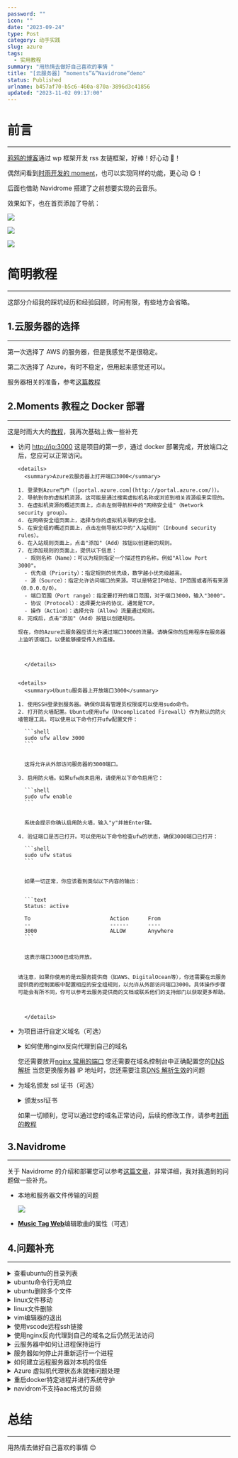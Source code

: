 ```yaml
---
password: ""
icon: ""
date: "2023-09-24"
type: Post
category: 动手实践
slug: azure
tags:
  - 实用教程
summary: "用热情去做好自己喜欢的事情 "
title: "[云服务器] “moments”&”Navidrome”demo"
status: Published
urlname: b457af70-b5c6-460a-870a-3896d3c41856
updated: "2023-11-02 09:17:00"
---
```


# 前言

---

[鸦鸦的博客](https://crowya.com/friendlinks)通过 wp 框架开发 rss 友链框架，好棒！好心动 🥰！

偶然间看到[时雨开发的 moment](https://shiyu.dev/archives/2069/moments-教程之docker部署/)，也可以实现同样的功能，更心动 😋！

后面也借助 Navidrome 搭建了之前想要实现的云音乐。

效果如下，也在首页添加了导航：

![](https://bu.dusays.com/2023/09/24/65100ca288ad5.png)

![](https://bu.dusays.com/2023/09/24/6510108841216.png)

![](https://bu.dusays.com/2023/09/24/65100d1972f1b.png)

# 简明教程

---

这部分介绍我的踩坑经历和经验回顾，时间有限，有些地方会省略。

## 1.云服务器的选择

---

第一次选择了 AWS 的服务器，但是我感觉不是很稳定。

第二次选择了 Azure，有时不稳定，但用起来感觉还可以。

服务器相关的准备，参考[这篇教程](https://zhuanlan.zhihu.com/p/157632464)

## 2.**Moments 教程之 Docker 部署**

---

这是时雨大大的[教程](https://shiyu.dev/archives/2069/moments-教程之docker部署/)，我再次基础上做一些补充

- 访问 [http://ip:3000](http://ip:3000/)
  这是项目的第一步，通过 docker 部署完成，开放端口之后，您应可以正常访问。

      <details>
        <summary>Azure云服务器上打开端口3000</summary>

      1. 登录到Azure门户（[portal.azure.com](http://portal.azure.com/)）。
      2. 导航到你的虚拟机资源。这可能是通过搜索虚拟机名称或浏览到相关资源组来实现的。
      3. 在虚拟机资源的概述页面上，点击左侧导航栏中的"网络安全组"（Network security group）。
      4. 在网络安全组页面上，选择与你的虚拟机关联的安全组。
      5. 在安全组的概述页面上，点击左侧导航栏中的"入站规则"（Inbound security rules）。
      6. 在入站规则页面上，点击"添加"（Add）按钮以创建新的规则。
      7. 在添加规则的页面上，提供以下信息：
      	- 规则名称（Name）：可以为规则指定一个描述性的名称，例如"Allow Port 3000"。
      	- 优先级（Priority）：指定规则的优先级，数字越小优先级越高。
      	- 源（Source）：指定允许访问端口的来源。可以是特定IP地址、IP范围或者所有来源（0.0.0.0/0）。
      	- 端口范围（Port range）：指定要打开的端口范围，对于端口3000，输入"3000"。
      	- 协议（Protocol）：选择要允许的协议，通常是TCP。
      	- 操作（Action）：选择允许（Allow）流量通过规则。
      8. 完成后，点击"添加"（Add）按钮以创建规则。

      现在，你的Azure云服务器应该允许通过端口3000的流量。请确保你的应用程序在服务器上监听该端口，以便能够接受传入的连接。



        </details>


      <details>
        <summary>Ubuntu服务器上开放端口3000</summary>

      1. 使用SSH登录到服务器。确保你具有管理员权限或可以使用sudo命令。
      2. 打开防火墙配置。Ubuntu使用ufw（Uncomplicated Firewall）作为默认的防火墙管理工具。可以使用以下命令打开ufw配置文件：

      	```shell
      	sudo ufw allow 3000
      	```


      	这将允许从外部访问服务器的3000端口。

      3. 启用防火墙。如果ufw尚未启用，请使用以下命令启用它：

      	```shell
      	sudo ufw enable
      	```


      	系统会提示你确认启用防火墙，输入"y"并按Enter键。

      4. 验证端口是否已打开。可以使用以下命令检查ufw的状态，确保3000端口已打开：

      	```shell
      	sudo ufw status
      	```


      	如果一切正常，你应该看到类似以下内容的输出：


      	```text
      	Status: active

      	To                         Action      From
      	--                         ------      ----
      	3000                       ALLOW       Anywhere
      	```


      	这表示端口3000已成功开放。


      请注意，如果你使用的是云服务提供商（如AWS、DigitalOcean等），你还需要在云服务提供商的控制面板中配置相应的安全组规则，以允许从外部访问端口3000。具体操作步骤可能会有所不同，你可以参考云服务提供商的文档或联系他们的支持部门以获取更多帮助。



        </details>

- 为项目进行自定义域名（可选）

  <details>
    <summary>如何使用nginx反向代理到自己的域名</summary>

  要使用 Nginx 进行反向代理到自己的域名，你可以按照以下步骤进行操作：

  1.  安装 Nginx：首先，确保你的服务器上已经安装了 Nginx。你可以使用适合你的操作系统的包管理器来安装 Nginx，例如在 Ubuntu 上可以使用以下命令进行安装：

      ```shell
      sudo apt update
      sudo apt install nginx
      ```

  2.  配置 Nginx：Nginx 的配置文件通常位于`/etc/nginx`目录下。打开该目录中的`nginx.conf`文件或者在`/etc/nginx/conf.d/`目录中创建一个新的配置文件。
  3.  编辑 Nginx 配置文件：在配置文件中，你需要定义一个反向代理的服务器块。以下是一个示例配置，将请求代理到本地运行的应用程序（假设应用程序运行在本地的 3000 端口）：

      ```html
      server { listen 80; server_name yourdomain.com; location / { proxy_pass
      <http://IP:3000>; proxy_set_header Host $host; proxy_set_header X-Real-IP
      $remote_addr; } }
      ```

      在上述配置中，将`yourdomain.com`替换为你自己的域名，并将`proxy_pass`指令中的端口号和后端应用程序的地址替换为实际的值。

  4.  保存并关闭文件。
  5.  检查 Nginx 配置：运行以下命令检查 Nginx 配置是否正确：

      ```shell
      sudo nginx -t
      ```

  6.  重新加载 Nginx 配置：如果配置文件没有错误，重新加载 Nginx 以使配置生效：

      ```shell
      sudo systemctl reload nginx
      ```

  现在，当访问你的域名时，Nginx 将会将请求反向代理到指定的应用程序。请确保你的应用程序正在监听 Nginx 配置文件中指定的端口。

    </details>

  您还需要放开[nginx 常用的端口](https://cloud.tencent.com/developer/article/1835556)
  您还需要在域名控制台中正确配置您的[DNS 解析](https://blog.csdn.net/bangshao1989/article/details/121913780)
  当您更换服务器 IP 地址时，您还需要注意[DNS 解析生效](https://zhuanlan.zhihu.com/p/650905793?utm_id=0)的问题

- 为域名颁发 ssl 证书（可选）

  <details>
    <summary>颁发ssl证书</summary>

  要为自己的服务器颁发 SSL 证书，你可以按照以下步骤进行操作：

  1.  生成私钥（Private Key）：首先，你需要生成一个私钥文件。在服务器上使用以下命令生成私钥文件（通常使用 OpenSSL 工具）：

      ```shell
      openssl genpkey -algorithm RSA -out private.key
      ```

  2.  生成证书签名请求（Certificate Signing Request，CSR）：使用生成的私钥文件，生成一个证书签名请求文件。运行以下命令并按照提示提供必要的信息：

      ```shell
      openssl req -new -key private.key -out csr.pem
      ```

  3.  购买或使用免费的 SSL 证书：你可以选择购买商业 SSL 证书，或者使用一些免费的证书颁发机构（例如 Let's Encrypt）提供的免费证书。对于 Let's Encrypt，他们提供了一个自动化的工具 Certbot，可以帮助你获取和管理证书。
  4.  安装 SSL 证书：根据你选择的证书颁发机构，按照他们的指南和文档来安装 SSL 证书。这通常涉及将证书文件和私钥文件放置在服务器上的特定位置，并在服务器配置文件中指定证书的路径。
  5.  配置服务器以使用 SSL：在服务器配置文件（如 Nginx 或 Apache）中进行相应的配置更改，以启用 SSL。这包括指定证书文件的路径、监听 SSL 端口（通常是 443）以及其他相关的 SSL 配置选项。
  6.  测试 SSL 连接：完成上述步骤后，重新启动服务器并测试 SSL 连接。你可以使用 Web 浏览器访问你的服务器，并确保连接是通过 HTTPS（而不是 HTTP）来建立的，并且浏览器不会显示任何关于证书的警告或错误信息。

  请注意，这只是一个基本的概述，实际操作可能因你选择的证书颁发机构和服务器软件而有所不同。在实施 SSL 证书之前，建议你仔细阅读相关的文档和指南，以确保正确配置和安全性。

    </details>

  如果一切顺利，您可以通过您的域名正常访问，后续的修改工作，请参考[时雨的教程](https://github.com/Drizzle365/Moments)

## 3.Navidrome

---

关于 Navidrome 的介绍和部署您可以参考[这篇文章](https://zhuanlan.zhihu.com/p/653913549)，非常详细，我对我遇到的问题做一些补充。

- 本地和服务器文件传输的问题

  ![](https://bu.dusays.com/2023/09/24/650ff8be45e0a.jpeg)

- [**Music Tag Web**](https://github.com/xhongc/music-tag-web)编辑歌曲的属性（可选）

## 4.问题补充

---

<details>
  <summary>查看ubuntu的目录列表</summary>

要查看 Ubuntu 上的目录列表，可以使用`ls`命令。`ls`命令用于列出当前目录下的文件和子目录。

在终端中打开一个新的命令行窗口，并输入以下命令：

```shell
ls
```

按下回车键后，将显示当前目录下的文件和子目录的列表。

如果要查看特定目录的列表，可以在`ls`命令后面加上目录的路径。例如，要查看`/home/user/Documents`目录的列表，可以输入以下命令：

```shell
ls /home/user/Documents
```

这将显示`/home/user/Documents`目录下的文件和子目录的列表。

`ls`命令还有一些有用的选项，可以根据需要使用。例如，`ls -l`命令将以长格式显示目录列表，包括文件的权限、所有者、大小等详细信息。`ls -a`命令将显示所有文件，包括隐藏文件。要了解更多选项，可以使用`man ls`命令查看`ls`命令的手册页。

希望这可以帮助到你！

  </details>

<details>
  <summary>ubuntu命令行无响应</summary>

如果 Ubuntu 命令行卡住了，你可以尝试以下几种方法来解决问题：

1. 检查命令是否仍在运行：有时候，一个命令可能需要更长的时间才能完成。在等待一段时间后，可以检查命令是否仍在运行。按下键盘上的`Ctrl + C`组合键可以尝试中止当前运行的命令。
2. 检查系统资源：卡顿可能是由于系统资源不足引起的。可以使用`top`命令或者`htop`命令来查看系统资源的使用情况，包括 CPU、内存和磁盘等。如果发现某个进程占用了大量资源，可以尝试终止该进程或者释放资源。
3. 重启终端：如果命令行完全无响应，可以尝试关闭当前终端窗口，然后重新打开一个新的终端窗口。
4. 重启系统：如果上述方法都没有解决问题，可以尝试重启整个系统。可以使用`reboot`命令或者点击系统菜单中的关机选项来重启 Ubuntu。
5. 检查系统日志：如果问题仍然存在，可以查看系统日志以获取更多信息。系统日志通常位于`/var/log`目录下，可以使用`less`命令或者其他文本编辑器来打开并查看日志文件。

  </details>

<details>
  <summary>ubuntu删除多个文件</summary>

要在 Ubuntu 上删除多个文件，可以使用`rm`命令。以下是几种常见的方法：

1. 删除指定文件列表：

   ```shell
   rm file1.txt file2.txt file3.txt
   ```

2. 删除指定目录下的所有文件：

   ```shell
   rm /path/to/directory/*
   ```

   请注意，上述命令将删除目录中的所有文件，但不会删除目录本身。

3. 删除指定目录及其所有内容：

   ```shell
   rm -r /path/to/directory
   ```

   使用`-r`选项会递归地删除目录及其所有内容，包括子目录和文件。

4. 删除指定文件类型的所有文件：

   ```shell
   rm *.txt
   ```

   上述命令将删除当前目录下所有以`.txt`为扩展名的文件。

在使用`rm`命令时，请务必小心，因为删除的文件将无法恢复。请确保在执行命令之前确认要删除的文件列表，并确保不会误删重要文件。

  </details>

<details>
  <summary>linux文件移动</summary>

在 Linux 中，你可以使用  `mv`  命令来移动文件或目录。`mv`  命令的基本语法如下：

```text
mv [选项] 源文件或目录 目标文件或目录


```

以下是一些常用的  `mv`  命令选项：

- `i`：在移动文件之前进行确认提示，以防止覆盖已存在的目标文件。
- `u`：只移动更新或更改了的文件，或者移动不存在于目标位置的文件。
- `v`：显示详细的移动过程，输出每个移动的文件名。

下面是一些示例用法：

1. 移动文件到目标目录：

   ```text
   mv file.txt /path/to/destination/


   ```

   这将把名为  `file.txt`  的文件移动到  `/path/to/destination/`  目录中。

2. 重命名文件：

   ```text
   mv oldname.txt newname.txt


   ```

   这将把名为  `oldname.txt`  的文件重命名为  `newname.txt`。

3. 移动目录到目标位置：

   ```text
   mv directory /path/to/destination/


   ```

   这将把名为  `directory`  的目录移动到  `/path/to/destination/`  目录中。

4. 移动多个文件到目标目录：

   ```text
   mv file1.txt file2.txt /path/to/destination/


   ```

   这将同时移动  `file1.txt`  和  `file2.txt`  到  `/path/to/destination/`  目录中。

请注意，如果目标位置已经存在同名的文件或目录，`mv`  命令将覆盖它。如果你想要保留原始文件或目录，可以使用  `-i`  选项来进行确认提示，或者使用  `-u`  选项来只移动更新或更改了的文件。

  </details>

<details>
  <summary>linux文件删除</summary>

要删除文件夹（目录）及其内容，你可以使用  `rm`  命令。请注意，删除文件夹是一个潜在的危险操作，请谨慎使用，并确保你要删除的是正确的目录。

以下是删除文件夹的一些常见用法：

1. 删除空文件夹：

   ```shell
   rm -d empty_directory
   ```

   这将删除名为  `empty_directory`  的空文件夹。

2. 删除非空文件夹：

   ```shell
   rm -r directory
   ```

   这将递归地删除名为  `directory`  的文件夹及其所有内容。请注意，这是一个危险操作，因为它会永久删除文件夹及其内容，无法恢复。在使用  `-r`  选项时要特别小心，确保你要删除的是正确的目录。

3. 删除文件夹并强制删除：

   ```shell
   rm -rf directory
   ```

   这将递归地删除名为  `directory`  的文件夹及其所有内容，并强制删除，无需确认提示。这是一个非常危险的操作，请确保你要删除的是正确的目录，并且你真正想要永久删除它及其内容。

请记住，在使用  `rm`  命令时要小心，确保你要删除的是正确的文件夹。删除操作无法撤消，并且会永久删除文件夹及其内容。

  </details>

<details>
  <summary>vim编辑器的退出</summary>

要退出 Vim 编辑器，可以按照以下步骤进行操作：

1. 确保你处于"命令模式"（Command mode）。如果你处于"插入模式"（Insert mode）或"编辑模式"（Edit mode），可以按下键盘上的 Esc 键返回命令模式。
2. 在命令模式下，输入冒号（:）字符，然后输入以下命令之一：
   - `q`：退出 Vim。如果没有做任何更改，Vim 将立即退出。如果有未保存的更改，Vim 将显示错误消息并拒绝退出。你可以使用`:q!`命令来强制退出 Vim，丢弃未保存的更改。
   - `wq`：保存更改并退出 Vim。
   - `x`：保存更改并退出 Vim 的简写形式。
3. 按下回车键执行命令。Vim 将执行相应的操作并退出编辑器。

请注意，Vim 有许多其他命令和选项可用于编辑和保存文件。上述命令是最基本和常用的命令。如果你对 Vim 的使用不熟悉，可以参考 Vim 的文档或教程以了解更多详细信息。

  </details>

<details>
  <summary>使用vscode远程ssh链接</summary>

使用 VS Code 进行远程 SSH 连接非常方便，以下是连接到远程服务器的一般步骤：

1. 安装 VS Code 插件：打开 VS Code，点击左侧的扩展图标（或按下`Ctrl+Shift+X`），搜索并安装名为"Remote - SSH"的插件。
2. 配置 SSH 配置文件：在 VS Code 中，点击左下角的"Remote Explorer"图标，然后选择"SSH Targets"。在弹出的菜单中，选择"Configure SSH Hosts"。这将打开一个 SSH 配置文件，你可以在其中添加远程服务器的连接信息。

   在配置文件中，你可以添加类似以下的条目：

   ```text
   Host my-remote-server
       HostName <远程服务器IP或域名>
       User <远程服务器用户名>
       IdentityFile <私钥文件路径>


   ```

   替换`<远程服务器IP或域名>`、`<远程服务器用户名>`和`<私钥文件路径>`为实际的值。如果你使用密码进行身份验证，可以省略`IdentityFile`行。

3. 连接到远程服务器：在 VS Code 的"Remote Explorer"中，点击左上角的"SSH Targets"图标，然后选择你配置的远程服务器。VS Code 将自动连接到远程服务器，并在新的窗口中打开一个远程终端。
4. 在远程服务器上使用 VS Code：一旦连接成功，你可以像在本地使用 VS Code 一样，在远程服务器上编辑文件、运行终端命令等。

请注意，为了进行远程 SSH 连接，你需要确保本地计算机可以访问远程服务器的 SSH 端口（默认为 22）。如果你的服务器有安全组或防火墙设置，确保允许 SSH 流量通过。

  </details>

<details>
  <summary>使用nginx反向代理到自己的域名之后仍然无法访问</summary>

如果你已经将 Nginx 配置为反向代理到自己的域名，但仍然无法访问，请检查以下几个可能的原因和解决方法：

1. 检查域名解析是否正确：确保你的域名已正确解析到你的服务器的公共 IP 地址。你可以通过运行  `ping your-domain.com`  命令来验证域名是否解析到正确的 IP 地址。如果解析不正确，你需要在域名注册商或 DNS 服务提供商的控制面板中进行相应的修改。
2. 防火墙设置：检查服务器上的防火墙设置，确保端口 80（HTTP）和/或 443（HTTPS）是打开的。你可以使用以下命令来检查防火墙规则：

   ```shell
   sudo ufw status
   ```

   如果防火墙是启用的，并且端口被阻止，你可以使用  `ufw`  命令打开相应的端口。例如，要打开 HTTP 端口 80，可以运行：

   ```shell
   sudo ufw allow 80
   ```

3. 检查 Nginx 配置是否正确：确保你的 Nginx 配置文件中的反向代理设置正确无误。检查以下几个方面：
   - `server_name`  是否设置为你的域名。
   - `proxy_pass`  是否指向正确的后端服务器地址和端口。
   - 其他相关的代理设置是否正确，如  `proxy_set_header`  等。
4. 检查后端服务器是否正常工作：确保你的后端服务器正常运行并且可以通过指定的地址和端口访问。你可以尝试直接访问后端服务器的地址和端口来验证是否正常工作。
5. 检查 Nginx 日志：查看 Nginx 的错误日志文件，通常位于  `/var/log/nginx/error.log`。检查是否有与访问问题相关的错误或警告消息。

  </details>

<details>
  <summary>云服务器中如何让进程保持运行</summary>

在云服务器中，您可以使用以下方法之一来使进程持续运行：

1. 使用终端后台运行：您可以在终端中运行命令，并使用`&`符号将其放在后台运行。例如：

   ```text
   command &


   ```

   这将使命令在后台运行，并且即使您关闭终端或断开与服务器的连接，该进程也会继续运行。

2. 使用 nohup 命令：`nohup`命令可让您在断开与服务器连接后继续运行进程。例如：

   ```text
   nohup command &


   ```

   这将使用`nohup`命令将进程放在后台运行，并将输出重定向到一个名为`nohup.out`的文件中。

3. 使用系统服务（systemd）：对于长期运行的进程，建议将其配置为系统服务。使用 systemd 可以管理进程的启动、停止和自动重启。以下是一个简单的示例：

   - 创建一个名为`your-service.service`的服务配置文件，例如：

     ```text
     sudo nano /etc/systemd/system/your-service.service


     ```

   - 在文件中添加以下内容（根据您的进程和需求进行修改）：

     ```text
     [Unit]
     Description=Your Service
     After=network.target

     [Service]
     ExecStart=/path/to/your/command
     Restart=always

     [Install]
     WantedBy=multi-user.target


     ```

   - 保存并关闭文件。
   - 启用和启动服务：

     ```text
     sudo systemctl enable your-service
     sudo systemctl start your-service


     ```

     这将使服务在系统启动时自动启动，并且可以使用`systemctl`命令来管理服务。

使用上述方法之一，您可以确保进程在云服务器中持续运行，并且不会受到终端连接断开的影响。请根据您的需求和具体情况选择适合的方法。

  </details>

<details>
  <summary>服务器如何停止并重新运行一个进程</summary>

要停止并重新运行一个进程，您可以使用以下步骤：

1. 查找进程 ID（PID）：首先，您需要找到要停止的进程的 PID。您可以使用`ps`命令或`pgrep`命令来查找进程的 PID。例如，假设您要停止名为`your-process`的进程，可以运行以下命令：

   ```shell
   ps aux | grep your-process
   ```

   这将显示与`your-process`相关的进程列表，包括其 PID。

2. 停止进程：一旦您找到了进程的 PID，您可以使用`kill`命令来停止它。例如，假设进程的 PID 为`12345`，您可以运行以下命令来停止进程：

   ```shell
   kill 12345
   ```

   如果进程不会立即停止，您可以尝试使用`kill -9`命令来强制终止进程：

   ```shell
   kill -9 12345
   ```

   请注意，使用`kill -9`命令会强制终止进程，可能会导致数据丢失或其他不良影响。请谨慎使用。

3. 重新运行进程：一旦您停止了进程，您可以根据需要重新启动它。具体的方法取决于您的进程类型和启动方式。您可以使用命令行或其他启动脚本来重新启动进程。

   - 如果您的进程是通过命令行启动的，您可以再次运行启动命令来重新启动进程。
   - 如果您的进程是通过系统服务（如 systemd）管理的，您可以使用相应的命令来重新启动服务。例如，使用 systemd 管理的服务可以使用以下命令重新启动：

     ```shell
     sudo systemctl restart your-service
     ```

   - 如果您使用其他工具或方法来管理进程，请参考相应的文档或说明来重新启动进程。

通过以上步骤，您可以停止并重新运行一个进程。请确保在重新运行进程之前，您已经停止了该进程，以避免冲突或其他问题。

  </details>

<details>
  <summary>如何建立远程服务器对本机的信任</summary>

要建立远程服务器对本机的信任，你可以使用 SSH 密钥进行身份验证。以下是建立信任的一般步骤：

1. 生成 SSH 密钥对：在本机上生成 SSH 密钥对，包括公钥和私钥。如果你已经有 SSH 密钥对，请跳过此步骤。要生成 SSH 密钥对，请在终端上运行以下命令：

   ```text
   ssh-keygen -t rsa -b 4096


   ```

   这将生成一个 RSA 密钥对，密钥将保存在  `~/.ssh/id_rsa`（私钥）和  `~/.ssh/id_rsa.pub`（公钥）文件中。

2. 将公钥复制到远程服务器：使用以下命令将公钥复制到远程服务器上的  `authorized_keys`  文件中：

   ```text
   ssh-copy-id matrixcore@20.243.81.174


   ```

   这将将本机上的公钥复制到远程服务器的  `~/.ssh/authorized_keys`  文件中。你需要提供远程服务器的用户名和密码。

   如果  `ssh-copy-id`  命令不可用，你可以手动将公钥内容复制到远程服务器的  `~/.ssh/authorized_keys`  文件中。

3. 验证连接：现在，你应该能够通过 SSH 连接到远程服务器而无需输入密码。尝试使用以下命令连接到服务器：

   ```text
   ssh matrixcore@20.243.81.174


   ```

   如果一切设置正确，你将能够无需密码直接登录到远程服务器。

这样，你就建立了远程服务器对本机的信任关系，可以在进行 SSH 连接时无需输入密码。请注意，这种信任建立是基于公钥加密的身份验证，因此确保你的私钥保密，并采取适当的安全措施来保护它。

  </details>

<details>
  <summary>Azure 虚拟机代理状态未就绪问题处理</summary>

重新部署虚拟机

  </details>

<details>
  <summary>重启docker特定进程并进行系统守护</summary>

要重启 Docker 中的特定进程并将其设置为系统守护进程，你可以执行以下步骤：

1. 首先，使用以下命令查找要重启的 Docker 容器的 ID 或名称：

   ```shell
   docker ps
   ```

   这将列出当前正在运行的 Docker 容器，找到你要重启的容器并记下其 ID 或名称。

2. 使用以下命令重启 Docker 容器：

   ```shell
   docker restart <容器ID或名称>
   ```

   将  `<容器ID或名称>`  替换为你要重启的容器的实际 ID 或名称。

3. 确保 Docker 容器在系统启动时自动启动并作为守护进程运行，可以使用以下命令：

   ```shell
   docker update --restart=unless-stopped <容器ID或名称>
   ```

   这将将容器的重启策略设置为除非手动停止，否则在系统启动时自动重启。

现在，你的 Docker 容器将被重启，并且在系统启动时将自动作为守护进程运行。请确保在命令中替换  `<容器ID或名称>`  为实际的容器标识符。

  </details>

<details>
  <summary>navidrom不支持aac格式的音频</summary>

![](https://bu.dusays.com/2023/09/25/65117f660a64b.png)

  </details>

# 总结

---

用热情去做好自己喜欢的事情 😊
